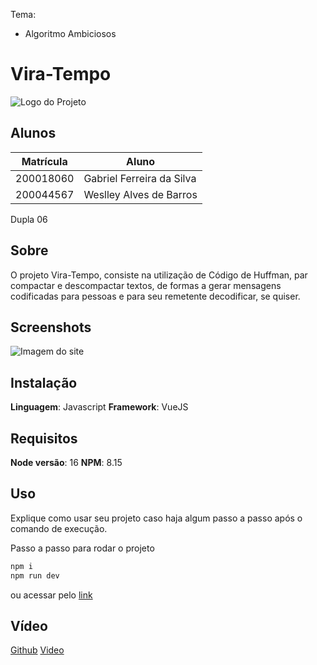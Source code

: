 Tema:

- Algoritmo Ambiciosos

# Vira-Tempo 
![Logo do Projeto](src/assets/logo.png)

## Alunos

| Matrícula | Aluno                     |
| ---------- | ------------------------- |
| 200018060  | Gabriel Ferreira da Silva |
| 200044567  | Weslley Alves de Barros   |

Dupla 06

## Sobre

O projeto Vira-Tempo, consiste na utilização de Código de Huffman, par compactar e descompactar textos, de formas a gerar mensagens codificadas para pessoas e para seu remetente decodificar, se quiser.

## Screenshots

<img src="public/PAC.png" alt="Imagem do site" />

## Instalação

**Linguagem**: Javascript
**Framework**: VueJS

## Requisitos

**Node versão**: 16
**NPM**: 8.15

## Uso

Explique como usar seu projeto caso haja algum passo a passo após o comando de execução.

Passo a passo para rodar o projeto

```bash
npm i
npm run dev
```

ou acessar pelo [link](https://projeto-de-algoritmos.github.io/Greed_compactartexto/)

## Vídeo

[Github](https://github.com/projeto-de-algoritmos/Greed_compactartexto/tree/main/assets)
[Video](https://youtu.be/7KhCg3rJKMM)
